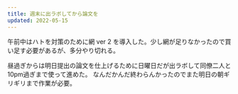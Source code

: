 ```yaml
---
title: 週末に出ラボしてから論文を
updated: 2022-05-15
---
```


午前中はハトを対策のために網 ver 2 を導入した。少し網が足りなかったので買い足す必要があるが、多分やり切れる。

昼過ぎからは明日提出の論文を仕上げるために日曜日だが出ラボして同僚二人と10pm過ぎまで使って進めた。
なんだかんだ終わらんかったのでまた明日の朝ギリギリまで作業が必要。
